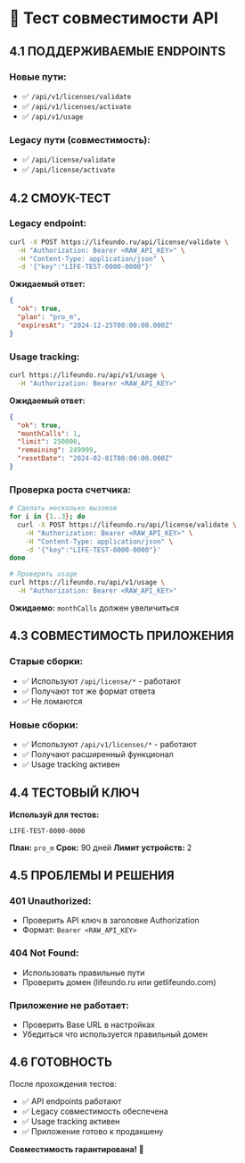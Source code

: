 # 🔧 Тест совместимости API

## **4.1 ПОДДЕРЖИВАЕМЫЕ ENDPOINTS**

### **Новые пути:**
- ✅ `/api/v1/licenses/validate`
- ✅ `/api/v1/licenses/activate`
- ✅ `/api/v1/usage`

### **Legacy пути (совместимость):**
- ✅ `/api/license/validate`
- ✅ `/api/license/activate`

## **4.2 СМОУК-ТЕСТ**

### **Legacy endpoint:**
```bash
curl -X POST https://lifeundo.ru/api/license/validate \
  -H "Authorization: Bearer <RAW_API_KEY>" \
  -H "Content-Type: application/json" \
  -d '{"key":"LIFE-TEST-0000-0000"}'
```

**Ожидаемый ответ:**
```json
{
  "ok": true,
  "plan": "pro_m",
  "expiresAt": "2024-12-25T00:00:00.000Z"
}
```

### **Usage tracking:**
```bash
curl https://lifeundo.ru/api/v1/usage \
  -H "Authorization: Bearer <RAW_API_KEY>"
```

**Ожидаемый ответ:**
```json
{
  "ok": true,
  "monthCalls": 1,
  "limit": 250000,
  "remaining": 249999,
  "resetDate": "2024-02-01T00:00:00.000Z"
}
```

### **Проверка роста счетчика:**
```bash
# Сделать несколько вызовов
for i in {1..3}; do
  curl -X POST https://lifeundo.ru/api/license/validate \
    -H "Authorization: Bearer <RAW_API_KEY>" \
    -H "Content-Type: application/json" \
    -d '{"key":"LIFE-TEST-0000-0000"}'
done

# Проверить usage
curl https://lifeundo.ru/api/v1/usage \
  -H "Authorization: Bearer <RAW_API_KEY>"
```

**Ожидаемо:** `monthCalls` должен увеличиться

## **4.3 СОВМЕСТИМОСТЬ ПРИЛОЖЕНИЯ**

### **Старые сборки:**
- ✅ Используют `/api/license/*` - работают
- ✅ Получают тот же формат ответа
- ✅ Не ломаются

### **Новые сборки:**
- ✅ Используют `/api/v1/licenses/*` - работают
- ✅ Получают расширенный функционал
- ✅ Usage tracking активен

## **4.4 ТЕСТОВЫЙ КЛЮЧ**

**Используй для тестов:**
```
LIFE-TEST-0000-0000
```

**План:** `pro_m`
**Срок:** 90 дней
**Лимит устройств:** 2

## **4.5 ПРОБЛЕМЫ И РЕШЕНИЯ**

### **401 Unauthorized:**
- Проверить API ключ в заголовке Authorization
- Формат: `Bearer <RAW_API_KEY>`

### **404 Not Found:**
- Использовать правильные пути
- Проверить домен (lifeundo.ru или getlifeundo.com)

### **Приложение не работает:**
- Проверить Base URL в настройках
- Убедиться что используется правильный домен

## **4.6 ГОТОВНОСТЬ**

После прохождения тестов:
- ✅ API endpoints работают
- ✅ Legacy совместимость обеспечена
- ✅ Usage tracking активен
- ✅ Приложение готово к продакшену

**Совместимость гарантирована! 🎯**


